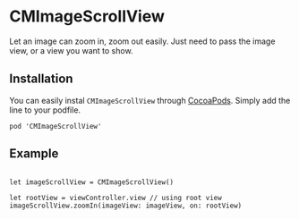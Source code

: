# CMImageScrollView
Let an image can zoom in, zoom out easily. Just need to pass the image view, or a view you want to show.

## Installation

You can easily instal `CMImageScrollView` through [CocoaPods](https://cocoapods.org/). Simply add the line to your podfile.

```
pod 'CMImageScrollView'
```

## Example

```

let imageScrollView = CMImageScrollView()

let rootView = viewController.view // using root view
imageScrollView.zoomIn(imageView: imageView, on: rootView)

```
